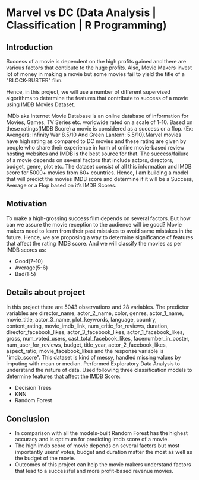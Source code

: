 # Marvel vs DC (Data Analysis | Classification | R Programming)

## Introduction

Success of a movie is dependent on the high profits gained and there are various factors that contibute to the huge profits. Also, Movie Makers invest lot of money in making a movie but some movies fail to yield the title of a "BLOCK-BUSTER" film.

Hence, in this project, we will use a number of different supervised algorithms to determine the features that contribute to success of a movie using IMDB Movies Dataset.

IMDb aka Internet Movie Database is an online database of information for Movies, Games, TV Series etc. worldwide rated on a scale of 1-10. Based on these ratings(IMDB Score) a movie is considered as a success or a flop. (Ex: Avengers: Infinity War 8.5/10 And Green Lantern: 5.5/10).Marvel movies have high rating as compared to DC movies and these rating are given by people who share their experience in form of online movie-based review hosting websites and IMDB is the best source for that. The success/failure of a movie depends on several factors that include actors, directors, budget, genre, plot etc. The dataset consist of all this information and IMDB score for 5000+ movies from 60+ countries. Hence, I am building a model that will predict the movies IMDB score and determine if it will be a Success, Average or a Flop based on it’s IMDB Scores. 

## Motivation
To make a high-grossing success film depends on  several factors. But how can we assure the movie reception to the audience will be good?
Movie makers need to learn from their past mistakes to avoid same mistakes in the future.
Hence, we are proposing a way to determine significance of features that affect the rating IMDB score.
And we will classify the movies as per IMDB scores as:
* Good(7-10)
* Average(5-6)
* Bad(1-5)

## Details about project

In this project there are 5043 observations and 28 variables. The predictor variables are director_name, actor_2_name, color, genres, actor_1_name, movie_title, actor_3_name, plot_keywords, language, country, content_rating, movie_imdb_link, num_critic_for_reviews, duration, director_facebook_likes, actor_3_facebook_likes, actor_1_facebook_likes, gross, num_voted_users, cast_total_facebook_likes, facenumber_in_poster, num_user_for_reviews, budget, title_year, actor_2_facebook_likes, aspect_ratio, movie_facebook_likes and the response variable is "imdb_score".
This dataset is kind of messy, handled missing values by imputing with mean or median. Performed Exploratory Data Analysis to understand the nature of data. 
Used following three classification models to determine features that affect the IMDB Score:
* Decision Trees
* KNN
* Random Forest

## Conclusion

* In comparison with all the models-built Random Forest has the highest accuracy and is optimum for predicting imdb score of a movie.
* The high imdb score of movie depends on several factors but most importantly users’ votes, budget and duration matter the most as well  as the budget of the movie.
* Outcomes of this project can help the movie makers understand factors that lead to a successful and more profit-based revenue movies. 








